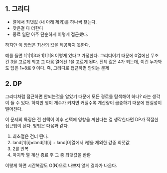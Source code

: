 ## 1. 그리디
- 열에서 최댓값 (내 아래 제외)를 하나씩 찾는다.
- 찾은걸 다 더한다 
- 종료
일단 아주 단순하게 이렇게 접근했다.

하지만 이 방법은 최선의 값을 제공하지 못한다.

예를 들면 1|1|1|3과 1|1|1|8 이렇게 있다고 가정한다. 
그리디이기 때문에 0열에선 무조건 3을 고르게 되고 그 다음 열에선 1을 고르게 된다.
전체 값은 4가 되는데, 이건 누가봐도 답은 1+8로 9 이다. 즉, 그리디로 접근하면 안되는 문제

## 2. DP
그리디처럼 접근하면 안되는것을 알았기 때문에 모든 경로를 탐색해야 하나? 라는 생각이 들 수 있다.
하지만 행이 개수가 커지면 커질수록 계산량이 급증하기 때문에 현실성이 떨어진다. 

이 문제의 특징은 전 선택이 이후 선택에 영향을 끼친다는 걸 생각한다면 DP가 적절한 접근법이 된다.
방법은 다음과 같다.
1. 최초열은 건너 뛴다.
2. land[1][i]=land[1][i] + land[0]열에서 i행을 제외한 값중 최댓값
3. 2를 반복
4. 마지막 열 계산 종료 후 그 중 최댓값을 반환
   
이렇게 하면 시간복잡도 O(N)으로 나쁘지 않게 결과가 나온다.
